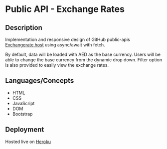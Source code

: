 
# Public API - Exchange Rates

## Description

Implementation and responsive design of GitHub public-apis [Exchangerate.host](https://exchangerate.host/) using async/await with fetch. 

By default, data will be loaded with AED as the base currency. Users will be able to change the base currency from the dynamic drop down. Filter option is also provided to easily view the exchange rates.

## Languages/Concepts
- HTML
- CSS
- JavaScript
- DOM
- Bootstrap

## Deployment
Hosted live on [Heroku](https://focused-varahamihira-c8945a.netlify.app/) 
